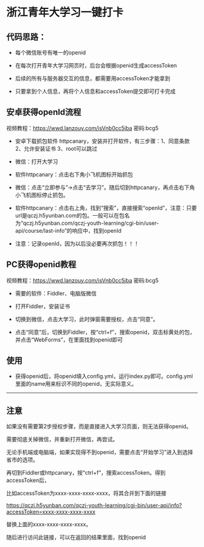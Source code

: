 # 浙江青年大学习一键打卡

## 代码思路：

* 每个微信账号有唯一的openid

* 在每次打开青年大学习网页时，后台会根据openid生成accessToken

* 后续的所有与服务器交互的信息，都需要用accessToken才能拿到

* 只要拿到个人信息，再将个人信息和accessToken提交即可打卡完成



## 安卓获得openId流程

视频教程：https://wwd.lanzouy.com/isVnb0cc5jba 密码:bcg5

* 安卓下载抓包软件 httpcanary，安装并打开软件，有三步骤：1、同意条款 2、允许安装证书 3、root可以跳过

* 微信：打开大学习

* 软件httpcanary：点击右下角小飞机图标开始抓包

* 微信：点击“立即参与”->点击“去学习”。随后切到httpcanary，再点击右下角小飞机图标停止抓包。

* 软件httpcanary：点击右上角，找到“搜索”，直接搜索“openId”，注意：只要url是qczj.h5yunban.com的包。一般可以在包名为“qczj.h5yunban.com/qczj-youth-learning/cgi-bin/user-api/course/last-info”的响应中，找到openId

* 注意：记录openId，因为以后没必要再次抓包！！！
   
   


## PC获得openid教程

视频教程：https://wwd.lanzouy.com/isVnb0cc5jba 密码:bcg5

* 需要的软件：Fiddler、电脑版微信

* 打开Fiddler，安装证书

* 切换到微信，点击大学习，此时弹窗需要授权，点击“同意”。

* 点击“同意”后，切换到Fiddler，按“ctrl+f”，搜索openid，双击标黄处的包，并点击“WebForms”，在里面找到openid即可


## 使用

* 获得openid后，将openid填入config.yml，运行index.py即可。config.yml里面的name用来标识不同的openid，无实际意义。


-------------------------------------------------------

## 注意

如果没有需要第2步授权步骤，而是直接进入大学习页面，则无法获得openid。

需要彻底关掉微信，并重新打开微信，再尝试。

无论手机端或电脑端，如果实现得不到openid，需要点击“开始学习”进入到选择省市的选项。

再切到Fiddler或httpcanary，按“ctrl+f”，搜索accessToken。得到accessToken后，

比如accessToken为xxxx-xxxx-xxxx-xxxx，将其合并到下面的链接

https://qczj.h5yunban.com/qczj-youth-learning/cgi-bin/user-api/info?accessToken=xxxx-xxxx-xxxx-xxxx

替换上面的xxxx-xxxx-xxxx-xxxx。

随后进行访问此链接，可以在返回的结果里面，找到openid




